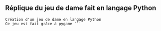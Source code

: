 ## Réplique du jeu de dame fait en langage Python ##
``` 
Création d'un jeu de dame en langage Python 
Ce jeu est fait grâce à pygame ```
